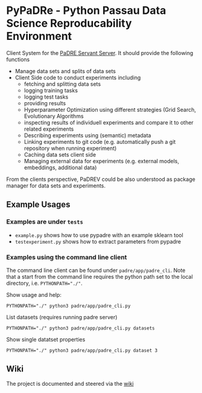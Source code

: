 # PyPaDRe - Python Passau Data Science Reproducability Environment

Client System for the [PaDRE Servant Server](https://gitlab.dimis.fim.uni-passau.de/RP-17-PaDReP/PaDRE-Servant/wikis/home). It should provide the following functions

- Manage data sets and splits of data sets
- Client Side code to conduct experiments including
  - fetching and splitting data sets
  - logging training tasks
  - logging test tasks
  - providing results
  - Hyperparameter Optimization using different strategies (Grid Search, Evolutionary Algorithms
  - inspecting results of individuell experiments and compare it to other related experiments
  - Describing experiments using (semantic) metadata
  - Linking experiments to git code (e.g. automatically push a git repository when running experiment)
  - Caching data sets client side
  - Managing external data for experiments (e.g. external models, embeddings, additional data)

From the clients perspective, PaDREV could be also understood as package manager for data sets and experiments.

## Example Usages 

### Examples are under `tests`

- `example.py` shows how to use pypadre with an example sklearn tool
- `testexperiment.py` shows how to extract parameters from pypadre

### Examples using the command line client

The command line client can be found under `padre/app/padre_cli`. 
Note that a start from the command line requires the python path set 
to the local directory, i.e. `PYTHONPATH="./"`.

Show usage and help:
```
PYTHONPATH="./" python3 padre/app/padre_cli.py
```

List datasets (requires running padre server)
```
PYTHONPATH="./" python3 padre/app/padre_cli.py datasets
```

Show single datatset properties
```
PYTHONPATH="./" python3 padre/app/padre_cli.py dataset 3
```

## Wiki 

The project is documented and steered via the [wiki](https://gitlab.dimis.fim.uni-passau.de/RP-17-PaDReP/PyPaDRe/wikis/home)


